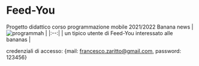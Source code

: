 # Feed-You
Progetto didattico corso programmazione mobile 2021/2022
Banana news
| ![programmah](monke_app_dev.gif) |
|:--:|
| un tipico utente di Feed-You interessato alle bananas |

credenziali di accesso: {mail: francesco.zaritto@gmail.com, password: 123456} 
